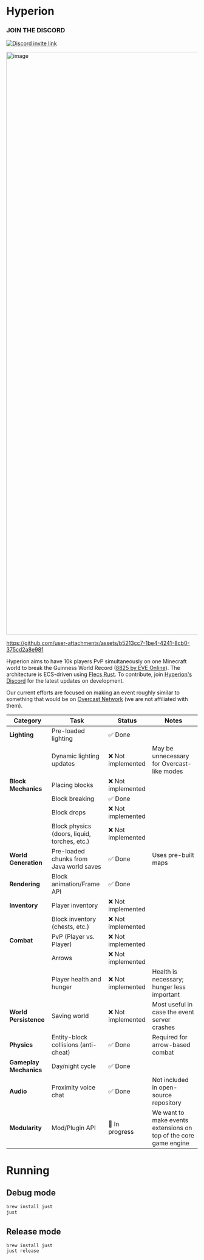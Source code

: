 # Hyperion

### JOIN THE DISCORD

[![Discord invite link](https://dcbadge.vercel.app/api/server/PBfnDtj5Wb)](https://discord.gg/PBfnDtj5Wb)

<img width="1529" alt="image" src="https://github.com/user-attachments/assets/180391a8-8d82-4d5e-8466-995a962ec643">

https://github.com/user-attachments/assets/b5213cc7-1be4-4241-8cb0-375cd2a8e981



Hyperion aims to have 10k players PvP simultaneously on one Minecraft world to break the Guinness World Record ([8825 by
EVE Online](https://www.guinnessworldrecords.com/world-records/105603-largest-videogame-pvp-battle)). The
architecture is ECS-driven using [Flecs Rust](https://github.com/Indra-db/Flecs-Rust). To contribute,
join [Hyperion's Discord](https://discord.gg/sTN8mdRQ) for the latest updates on development.

Our current efforts are focused on making an event roughly similar to something that would be
on [Overcast Network](https://oc.tc/) (we are not affiliated with them).

| **Category**           | **Task**                                     | **Status**        | **Notes**                                                        |
|------------------------|----------------------------------------------|-------------------|------------------------------------------------------------------|
| **Lighting**           | Pre-loaded lighting                          | ✅ Done            |                                                                  |
|                        | Dynamic lighting updates                     | ❌ Not implemented | May be unnecessary for Overcast-like modes                       |
| **Block Mechanics**    | Placing blocks                               | ❌ Not implemented |                                                                  |
|                        | Block breaking                               | ✅ Done            |                                                                  |
|                        | Block drops                                  | ❌ Not implemented |                                                                  |
|                        | Block physics (doors, liquid, torches, etc.) | ❌ Not implemented |                                                                  |
| **World Generation**   | Pre-loaded chunks from Java world saves      | ✅ Done            | Uses pre-built maps                                              |
| **Rendering**          | Block animation/Frame API                    | ✅ Done            |                                                                  |
| **Inventory**          | Player inventory                             | ❌ Not implemented |                                                                  |
|                        | Block inventory (chests, etc.)               | ❌ Not implemented |                                                                  |
| **Combat**             | PvP (Player vs. Player)                      | ❌ Not implemented |                                                                  |
|                        | Arrows                                       | ❌ Not implemented |                                                                  |
|                        | Player health and hunger                     | ❌ Not implemented | Health is necessary; hunger less important                       |
| **World Persistence**  | Saving world                                 | ❌ Not implemented | Most useful in case the event server crashes                     |
| **Physics**            | Entity-block collisions (anti-cheat)         | ✅ Done            | Required for arrow-based combat                                  |
| **Gameplay Mechanics** | Day/night cycle                              | ✅ Done            |                                                                  |
| **Audio**              | Proximity voice chat                         | ✅ Done            | Not included in open-source repository                           |
| **Modularity**         | Mod/Plugin API                               | 🌊 In progress    | We want to make events extensions on top of the core game engine |

# Running

## Debug mode

```bash
brew install just
just
```

## Release mode

```
brew install just
just release
```

